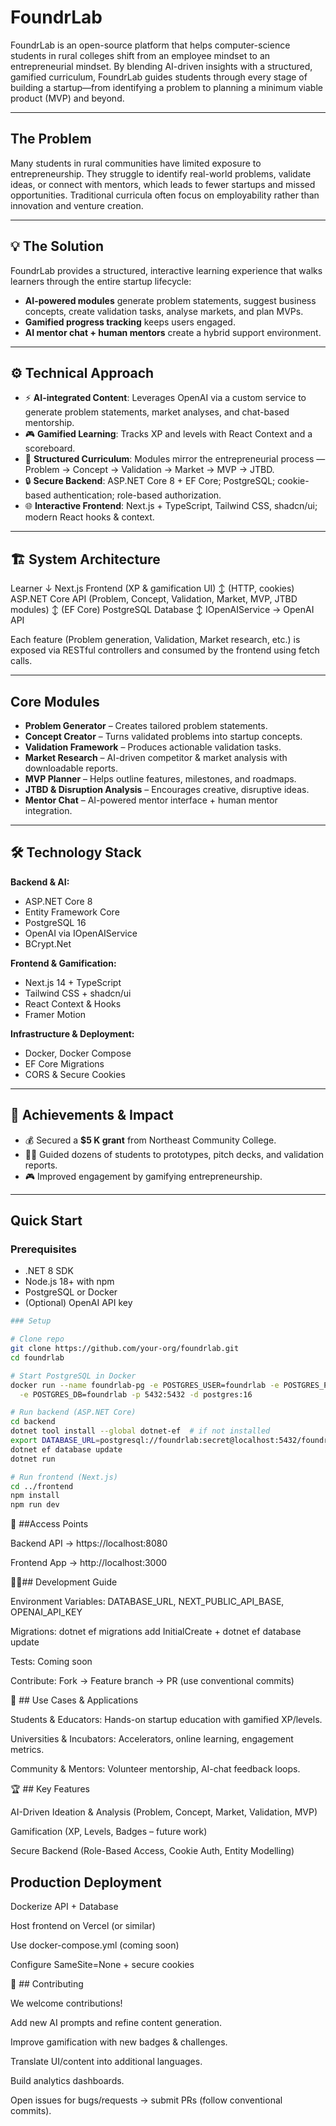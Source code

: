 # FoundrLab

FoundrLab is an open-source platform that helps computer-science students in rural colleges shift from an employee mindset to an entrepreneurial mindset. By blending AI-driven insights with a structured, gamified curriculum, FoundrLab guides students through every stage of building a startup—from identifying a problem to planning a minimum viable product (MVP) and beyond.

---

## The Problem
Many students in rural communities have limited exposure to entrepreneurship. They struggle to identify real-world problems, validate ideas, or connect with mentors, which leads to fewer startups and missed opportunities. Traditional curricula often focus on employability rather than innovation and venture creation.

---

## 💡 The Solution
FoundrLab provides a structured, interactive learning experience that walks learners through the entire startup lifecycle:

- **AI-powered modules** generate problem statements, suggest business concepts, create validation tasks, analyse markets, and plan MVPs.  
- **Gamified progress tracking** keeps users engaged.  
- **AI mentor chat + human mentors** create a hybrid support environment.  

---

## ⚙️ Technical Approach

- ⚡ **AI-integrated Content**: Leverages OpenAI via a custom service to generate problem statements, market analyses, and chat-based mentorship.  
- 🎮 **Gamified Learning**: Tracks XP and levels with React Context and a scoreboard.  
- 🧭 **Structured Curriculum**: Modules mirror the entrepreneurial process — Problem → Concept → Validation → Market → MVP → JTBD.  
- 🔒 **Secure Backend**: ASP.NET Core 8 + EF Core; PostgreSQL; cookie-based authentication; role-based authorization.  
- 🌐 **Interactive Frontend**: Next.js + TypeScript, Tailwind CSS, shadcn/ui; modern React hooks & context.  

---

## 🏗️ System Architecture

Learner
↓
Next.js Frontend (XP & gamification UI)
↕ (HTTP, cookies)
ASP.NET Core API (Problem, Concept, Validation, Market, MVP, JTBD modules)
↕ (EF Core)
PostgreSQL Database
↕
IOpenAIService → OpenAI API


Each feature (Problem generation, Validation, Market research, etc.) is exposed via RESTful controllers and consumed by the frontend using fetch calls.  

---

##  Core Modules

-  **Problem Generator** – Creates tailored problem statements.  
-  **Concept Creator** – Turns validated problems into startup concepts.  
-  **Validation Framework** – Produces actionable validation tasks.  
-  **Market Research** – AI-driven competitor & market analysis with downloadable reports.  
-  **MVP Planner** – Helps outline features, milestones, and roadmaps.  
-  **JTBD & Disruption Analysis** – Encourages creative, disruptive ideas.  
-  **Mentor Chat** – AI-powered mentor interface + human mentor integration.  

---

## 🛠️ Technology Stack

**Backend & AI:**  
- ASP.NET Core 8  
- Entity Framework Core  
- PostgreSQL 16  
- OpenAI via IOpenAIService  
- BCrypt.Net  

**Frontend & Gamification:**  
- Next.js 14 + TypeScript  
- Tailwind CSS + shadcn/ui  
- React Context & Hooks  
- Framer Motion  

**Infrastructure & Deployment:**  
- Docker, Docker Compose  
- EF Core Migrations  
- CORS & Secure Cookies  

---

## 🌟 Achievements & Impact

- 💰 Secured a **$5 K grant** from Northeast Community College.  
- 👩‍🎓 Guided dozens of students to prototypes, pitch decks, and validation reports.  
- 🎮 Improved engagement by gamifying entrepreneurship.  

---

## Quick Start

### Prerequisites
- .NET 8 SDK  
- Node.js 18+ with npm  
- PostgreSQL or Docker  
- (Optional) OpenAI API key
  
```bash
### Setup

# Clone repo
git clone https://github.com/your-org/foundrlab.git
cd foundrlab

# Start PostgreSQL in Docker
docker run --name foundrlab-pg -e POSTGRES_USER=foundrlab -e POSTGRES_PASSWORD=secret \
  -e POSTGRES_DB=foundrlab -p 5432:5432 -d postgres:16

# Run backend (ASP.NET Core)
cd backend
dotnet tool install --global dotnet-ef  # if not installed
export DATABASE_URL=postgresql://foundrlab:secret@localhost:5432/foundrlab
dotnet ef database update
dotnet run

# Run frontend (Next.js)
cd ../frontend
npm install
npm run dev
```

🔗 ##Access Points

Backend API → https://localhost:8080

Frontend App → http://localhost:3000

🧑‍💻## Development Guide

Environment Variables: DATABASE_URL, NEXT_PUBLIC_API_BASE, OPENAI_API_KEY

Migrations: dotnet ef migrations add InitialCreate + dotnet ef database update

Tests: Coming soon

Contribute: Fork → Feature branch → PR (use conventional commits)

🎯 ## Use Cases & Applications

Students & Educators: Hands-on startup education with gamified XP/levels.

Universities & Incubators: Accelerators, online learning, engagement metrics.

Community & Mentors: Volunteer mentorship, AI-chat feedback loops.

🏆 ## Key Features

AI-Driven Ideation & Analysis (Problem, Concept, Market, Validation, MVP)

Gamification (XP, Levels, Badges – future work)

Secure Backend (Role-Based Access, Cookie Auth, Entity Modelling)

## Production Deployment

Dockerize API + Database

Host frontend on Vercel (or similar)

Use docker-compose.yml (coming soon)

Configure SameSite=None + secure cookies

🤝 ## Contributing

We welcome contributions!

Add new AI prompts and refine content generation.

Improve gamification with new badges & challenges.

Translate UI/content into additional languages.

Build analytics dashboards.

Open issues for bugs/requests → submit PRs (follow conventional commits).

